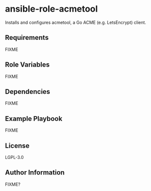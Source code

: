 # ansible-role-acmetool

Installs and configures acmetool, a Go ACME (e.g. LetsEncrypt) client.

## Requirements

FIXME

## Role Variables

FIXME

## Dependencies

FIXME

## Example Playbook

FIXME

License
-------

LGPL-3.0

Author Information
------------------

FIXME?
